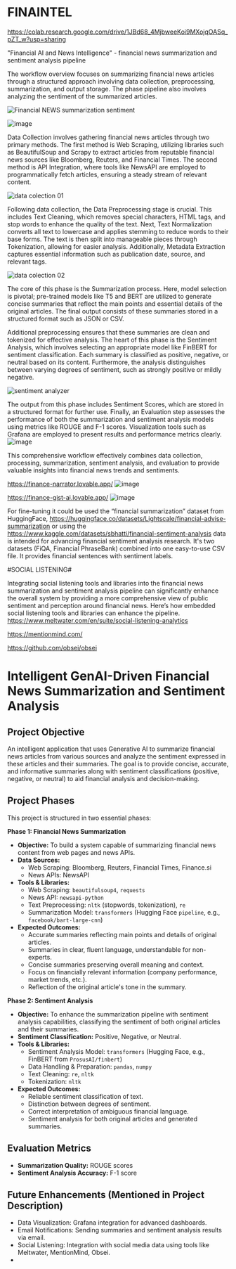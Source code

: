 # FINAINTEL

 https://colab.research.google.com/drive/1JBd68_4MjbweeKoi9MXojqOASq_pZT_w?usp=sharing
 




"Financial AI and News Intelligence" -  financial news summarization and sentiment analysis pipeline

The workflow overview focuses on summarizing financial news articles through a structured approach involving data collection, preprocessing, summarization, and output storage. The phase pipeline also involves analyzing the sentiment of the summarized articles.

![Financial NEWS summarization   sentiment ](https://github.com/user-attachments/assets/c7fdb800-0806-436a-a0da-3c24537c160a)

![image](https://github.com/user-attachments/assets/823a40a6-0d1e-47cd-863a-229650cc6b7f)


Data Collection involves gathering financial news articles through two primary methods. The first method is Web Scraping, utilizing libraries such as BeautifulSoup and Scrapy to extract articles from reputable financial news sources like Bloomberg, Reuters, and Financial Times. The second method is API Integration, where tools like NewsAPI are employed to programmatically fetch articles, ensuring a steady stream of relevant content.

![data colection 01](https://github.com/user-attachments/assets/1f33e23e-bc19-435d-b9e0-b405ed9265d3)


Following data collection, the Data Preprocessing stage is crucial. This includes Text Cleaning, which removes special characters, HTML tags, and stop words to enhance the quality of the text. Next, Text Normalization converts all text to lowercase and applies stemming to reduce words to their base forms. The text is then split into manageable pieces through Tokenization, allowing for easier analysis. Additionally, Metadata Extraction captures essential information such as publication date, source, and relevant tags.

![data colection 02](https://github.com/user-attachments/assets/bca29489-5d90-4fec-8c3c-fc2ceed583c6)


The core of this phase is the Summarization process. Here, model selection is pivotal; pre-trained models like T5 and BERT are utilized to generate concise summaries that reflect the main points and essential details of the original articles. The final output consists of these summaries stored in a structured format such as JSON or CSV.

Additional preprocessing ensures that these summaries are clean and tokenized for effective analysis. The heart of this phase is the Sentiment Analysis, which involves selecting an appropriate model like FinBERT for sentiment classification. Each summary is classified as positive, negative, or neutral based on its content. Furthermore, the analysis distinguishes between varying degrees of sentiment, such as strongly positive or mildly negative.

![sentiment analyzer](https://github.com/user-attachments/assets/f4d02fe3-6c2e-47d5-8863-94a656f2dbc8)


The output from this phase includes Sentiment Scores, which are stored in a structured format for further use.
Finally, an Evaluation step assesses the performance of both the summarization and sentiment analysis models using metrics like ROUGE and F-1 scores. Visualization tools such as Grafana are employed to present results and performance metrics clearly.
![image](https://github.com/user-attachments/assets/811c5e00-a389-4b8e-bb84-a627355167b6)


This comprehensive workflow effectively combines data collection, processing, summarization, sentiment analysis, and evaluation to provide valuable insights into financial news trends and sentiments.

https://finance-narrator.lovable.app/
![image](https://github.com/user-attachments/assets/6eab0a80-fc96-4f51-ac37-292f94b34a55)


https://finance-gist-ai.lovable.app/
![image](https://github.com/user-attachments/assets/ba3845c6-a70a-4b1e-80db-fa7b10042747)



For fine-tuning it could be used the “financial summarization” dataset from HuggingFace, https://huggingface.co/datasets/Lightscale/financial-advise-summarization or using the https://www.kaggle.com/datasets/sbhatti/financial-sentiment-analysis data is intended for advancing financial sentiment analysis research. It's two datasets (FiQA, Financial PhraseBank) combined into one easy-to-use CSV file. It provides financial sentences with sentiment labels.

#SOCIAL LISTENING#

Integrating social listening tools and libraries into the financial news summarization and sentiment analysis pipeline can significantly enhance the overall system by providing a more comprehensive view of public sentiment and perception around financial news. Here’s how embedded social listening tools and libraries can enhance the pipeline.
https://www.meltwater.com/en/suite/social-listening-analytics

https://mentionmind.com/

https://github.com/obsei/obsei 



# Intelligent GenAI-Driven Financial News Summarization and Sentiment Analysis

## Project Objective

An intelligent application that uses Generative AI to summarize financial news articles from various sources and analyze the sentiment expressed in these articles and their summaries. The goal is to provide concise, accurate, and informative summaries along with sentiment classifications (positive, negative, or neutral) to aid financial analysis and decision-making.

## Project Phases

This project is structured in two essential phases:

**Phase 1: Financial News Summarization**

*   **Objective:** To build a system capable of summarizing financial news content from web pages and news APIs.
*   **Data Sources:**
    *   Web Scraping: Bloomberg, Reuters, Financial Times, Finance.si
    *   News APIs: NewsAPI
*   **Tools & Libraries:**
    *   Web Scraping: `beautifulsoup4`, `requests`
    *   News API: `newsapi-python`
    *   Text Preprocessing: `nltk` (stopwords, tokenization), `re`
    *   Summarization Model: `transformers` (Hugging Face `pipeline`, e.g., `facebook/bart-large-cnn`)
*   **Expected Outcomes:**
    *   Accurate summaries reflecting main points and details of original articles.
    *   Summaries in clear, fluent language, understandable for non-experts.
    *   Concise summaries preserving overall meaning and context.
    *   Focus on financially relevant information (company performance, market trends, etc.).
    *   Reflection of the original article's tone in the summary.

**Phase 2: Sentiment Analysis**

*   **Objective:** To enhance the summarization pipeline with sentiment analysis capabilities, classifying the sentiment of both original articles and their summaries.
*   **Sentiment Classification:** Positive, Negative, or Neutral.
*   **Tools & Libraries:**
    *   Sentiment Analysis Model: `transformers` (Hugging Face, e.g., FinBERT from `ProsusAI/finbert`)
    *   Data Handling & Preparation: `pandas`, `numpy`
    *   Text Cleaning: `re`, `nltk`
    *   Tokenization: `nltk`
*   **Expected Outcomes:**
    *   Reliable sentiment classification of text.
    *   Distinction between degrees of sentiment.
    *   Correct interpretation of ambiguous financial language.
    *   Sentiment analysis for both original articles and generated summaries.

## Evaluation Metrics

*   **Summarization Quality:** ROUGE scores
*   **Sentiment Analysis Accuracy:** F-1 score

## Future Enhancements (Mentioned in Project Description)

*   Data Visualization: Grafana integration for advanced dashboards.
*   Email Notifications: Sending summaries and sentiment analysis results via email.
*   Social Listening: Integration with social media data using tools like Meltwater, MentionMind, Obsei.
*   
